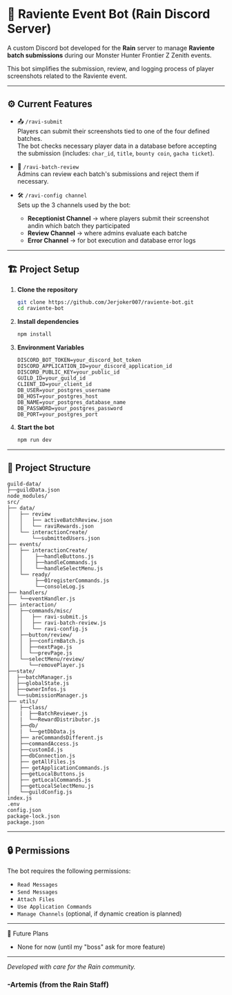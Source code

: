 # 🐍 Raviente Event Bot (Rain Discord Server)

A custom Discord bot developed for the **Rain** server to manage **Raviente batch submissions** during our Monster Hunter Frontier Z Zenith events.

This bot simplifies the submission, review, and logging process of player screenshots related to the Raviente event.

---

## ⚙️ Current Features

- 📤 `/ravi-submit`  
  Players can submit their screenshots tied to one of the four defined batches.  
  The bot checks necessary player data in a database before accepting the submission (includes: `char_id`, `title`, `bounty coin`, `gacha ticket`).

- 🧾 `/ravi-batch-review`  
  Admins can review each batch's submissions and reject them if necessary.

- 🛠️ `/ravi-config channel`  
  Sets up the 3 channels used by the bot:
  - **Receptionist Channel** → where players submit their screenshot andin which batch they participated
  - **Review Channel** → where admins evaluate each batche
  - **Error Channel** → for bot execution and database error logs

---

## 🏗️ Project Setup

1. **Clone the repository**
   ```bash
   git clone https://github.com/Jerjoker007/raviente-bot.git
   cd raviente-bot
2. **Install dependencies**
   ```bash
   npm install
3. **Environment Variables**
   ```env
   DISCORD_BOT_TOKEN=your_discord_bot_token
   DISCORD_APPLICATION_ID=your_discord_application_id
   DISCORD_PUBLIC_KEY=your_public_id
   GUILD_ID=your_guild_id
   CLIENT_ID=your_client_id
   DB_USER=your_postgres_username
   DB_HOST=your_postgres_host
   DB_NAME=your_postgres_database_name
   DB_PASSWORD=your_postgres_password
   DB_PORT=your_postgres_port
4. **Start the bot**
   ```bash
   npm run dev

---

## 📁 Project Structure

```file strucure
guild-data/
├──guildData.json
node_modules/
src/
├── data/
│   ├── review
│   │   ├── activeBatchReview.json
│   │   └── raviRewards.json
│   └── interactionCreate/
│       └──submittedUsers.json
├── events/
│   ├── interactionCreate/
│   │    ├──handleButtons.js
│   │    ├──handleCommands.js
│   │    └──handleSelectMenu.js
│   └── ready/
│        ├──01registerCommands.js
│        └──consoleLog.js
├── handlers/
│   └──eventHandler.js
├── interaction/
│   ├──commands/misc/
│   │   ├── ravi-submit.js
│   │   ├── ravi-batch-review.js
│   │   └── ravi-config.js
│   ├──button/review/
│   │  ├──confirmBatch.js
│   │  ├──nextPage.js
│   │  └──prevPage.js
│   └──selectMenu/review/
│      └──removePlayer.js
├──state/
│  ├──batchManager.js
│  ├──globalState.js
│  ├──ownerInfos.js
│  └──submissionManager.js
├── utils/
│   ├──class/
│   |  ├──BatchReviewer.js
│   |  └──RewardDistributor.js
│   ├──db/
│   |  └──getDbData.js
│   ├── areCommandsDifferent.js
│   ├──commandAccess.js
│   ├──customId.js
│   ├──dbConnection.js
│   ├── getAllFiles.js
│   ├── getApplicationCommands.js
│   ├──getLocalButtons.js
│   ├── getLocalCommands.js
│   ├──getLocalSelectMenu.js
│   └──guildConfig.js
index.js
.env
config.json
package-lock.json
package.json
```

---

## 🔒 Permissions
The bot requires the following permissions:
- `Read Messages`
- `Send Messages`
- `Attach Files`
- `Use Application Commands`
- `Manage Channels` (optional, if dynamic creation is planned)

---

🧊 Future Plans
- None for now (until my "boss" ask for more feature)

---

*Developed with care for the Rain community.*
### -Artemis (from the Rain Staff)
